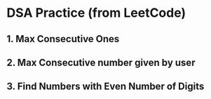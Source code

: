 # DSA Practice (from LeetCode)
## 1. Max Consecutive Ones
## 2. Max Consecutive number given by user
## 3. Find Numbers with Even Number of Digits
